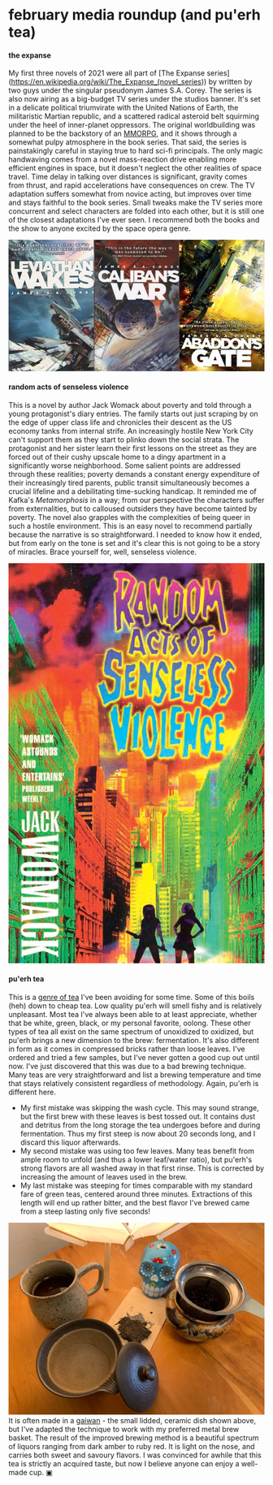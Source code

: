 # february media roundup (and pu'erh tea)

#### the expanse
My first three novels of 2021 were all part of [The Expanse series](https://en.wikipedia.org/wiki/The_Expanse_(novel_series&rpar;) by written by two guys under the singular pseudonym James S.A. Corey. The series is also now airing as a big-budget TV series under the  studios banner. It's set in a delicate political triumvirate with the United Nations of Earth, the militaristic Martian republic, and a scattered radical asteroid belt squirming under the heel of inner-planet oppressors. The original worldbuilding was planned to be the backstory of an [MMORPG](https://en.wikipedia.org/wiki/Massively_multiplayer_online_role-playing_game), and it shows through a somewhat pulpy atmosphere in the book series. That said, the series is painstakingly careful in staying true to hard sci-fi principals. The only magic handwaving comes from a novel mass-reaction drive enabling more efficient engines in space, but it doesn't neglect the other realities of space travel. Time delay in talking over distances is significant, gravity comes from thrust, and rapid accelerations have consequences on crew. The TV adaptation suffers somewhat from novice acting, but improves over time and stays faithful to the book series. Small tweaks make the TV series more concurrent and select characters are folded into each other, but it is still one of the closest adaptations I've ever seen. I recommend both the books and the show to anyone excited by the space opera genre.

![first three expanse book covers](expanse.jpg)

#### random acts of senseless violence
This is a novel by author Jack Womack about poverty and told through a young protagonist's diary entries. The family starts out just scraping by on the edge of upper class life and chronicles their descent as the US economy tanks from internal strife. An increasingly hostile New York City can't support them as they start to plinko down the social strata. The protagonist and her sister learn their first lessons on the street as they are forced out of their cushy upscale home to a dingy apartment in a significantly worse neighborhood. Some salient points are addressed through these realities; poverty demands a constant energy expenditure of their increasingly tired parents, public transit simultaneously becomes a crucial lifeline and a debilitating time-sucking handicap. It reminded me of Kafka's _Metamorphosis_ in a way; from our perspective the characters suffer from externalities, but to calloused outsiders they have become tainted by poverty. The novel also grapples with the complexities of being queer in such a hostile environment. This is an easy novel to recommend partially because the narrative is so straightforward. I needed to know how it ended, but from early on the tone is set and it's clear this is not going to be a story of miracles. Brace yourself for, well, senseless violence.

![cover of Jack Womack's random acts of senseless violence](violence.jpg)

#### pu'erh tea
This is a [genre of tea](https://en.wikipedia.org/wiki/Pu'er_tea) I've been avoiding for some time. Some of this boils (heh) down to cheap tea. Low quality pu'erh will smell fishy and is relatively unpleasant. Most tea I've always been able to at least appreciate, whether that be white, green, black, or my personal favorite, oolong. These other types of tea all exist on the same spectrum of unoxidized to oxidized, but pu'erh brings a new dimension to the brew: fermentation. It's also different in form as it comes in compressed bricks rather than loose leaves. I've ordered and tried a few samples, but I've never gotten a good cup out until now. I've just discovered that this was due to a bad brewing technique. Many teas are very straightforward and list a brewing temperature and time that stays relatively consistent regardless of methodology. Again, pu'erh is different here. 
- My first mistake was skipping the wash cycle. This may sound strange, but the first brew with these leaves is best tossed out. It contains dust and detritus from the long storage the tea undergoes before and during fermentation. Thus my first steep is now about 20 seconds long, and I discard this liquor afterwards.
- My second mistake was using too few leaves. Many teas benefit from ample room to unfold (and thus a lower leaf/water ratio), but pu'erh's strong flavors are all washed away in that first rinse. This is corrected by increasing the amount of leaves used in the brew.
- My last mistake was steeping for times comparable with my standard fare of green teas, centered around three minutes. Extractions of this length will end up rather bitter, and the best flavor I've brewed came from a steep lasting only five seconds!

![a gaiwan brewing vessel, compressed pu'erh tea, and my usual cup and brew basket](tea.jpg)
It is often made in a [gaiwan](https://en.wikipedia.org/wiki/Gaiwan) - the small lidded, ceramic dish shown above, but I've adapted the technique to work with my preferred metal brew basket. The result of the improved brewing method is a beautiful spectrum of liquors ranging from dark amber to ruby red. It is light on the nose, and carries both sweet and savoury flavors. I was convinced for awhile that this tea is strictly an acquired taste, but now I believe anyone can enjoy a well-made cup. ▣